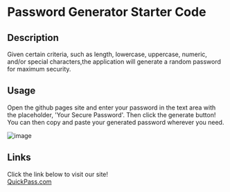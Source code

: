 # Password Generator Starter Code

## Description
Given certain criteria, such as length, lowercase, uppercase, numeric, and/or special characters,the application will generate a random password for maximum security.

## Usage
Open the github pages site and enter your password in the text area with the placeholder, 'Your Secure Password'. Then click the generate button! You can then copy and paste your generated password wherever you need.

![image](https://user-images.githubusercontent.com/118146045/235106976-b95097dc-84c5-4c95-9cf6-0ddf6505f7c9.png)

## Links
Click the link below to visit our site!\
[QuickPass.com](https://alexoserna.github.io/quick-pass-creation/)
